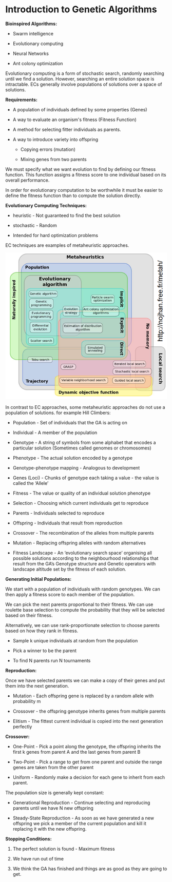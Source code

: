 # Introduction to Genetic Algorithms
**Bioinspired Algorithms:**

- Swarm intelligence

- Evolutionary computing

- Neural Networks

- Ant colony optimization 

Evolutionary computing is a form of stochastic search, randomly searching until we find a solution. However, searching an entire solution space is intractable. ECs generally involve populations of solutions over a space of solutions.

**Requirements:**

- A population of individuals defined by some properties (Genes)

- A way to evaluate an organism's fitness (Fitness Function)

- A method for selecting fitter individuals as parents.

- A way to introduce variety into offspring

	- Copying errors (mutation)

	- Mixing genes from two parents

We must specify what we want evolution to find by defining our fitness function. This function assigns a fitness score to one individual based on its overall performance.

In order for evolutionary computation to be worthwhile it must be easier to define the fitness function than to compute the solution directly.

**Evolutionary Computing Techniques:**

- heuristic - Not guaranteed to find the best solution

- stochastic - Random

- Intended for hard optimization problems

EC techniques are examples of metaheuristic approaches. 

![Untitled](7ef85907_Untitled.png)

In contrast to EC approaches, some metaheuristic approaches do not use a population of solutions. for example Hill Climbers:

- Population - Set of individuals that the GA is acting on

- Individual - A member of the population

- Genotype - A string of symbols from some alphabet that encodes a particular solution (Sometimes called genomes or chromosomes)

- Phenotype - The actual solution encoded by a genotype

- Genotype-phenotype mapping - Analogous to development

- Genes (Loci) - Chunks of genotype each taking a value - the value is called the ‘Allele’

- Fitness - The value or quality of an individual solution phenotype

- Selection - Choosing which current individuals get to reproduce

- Parents - Individuals selected to reproduce

- Offspring - Individuals that result from reproduction

- Crossover - The recombination of the alleles from multiple parents

- Mutation - Replacing offspring alleles with random alternatives

- Fitness Landscape - An ‘evolutionary search space’ organising all possible solutions according to the neighbourhood relationships that result from the GA’s Genotype structure and Genetic operators with landscape altitude set by the fitness of each solution.

**Generating Initial Populations:**

We start with a population of individuals with random genotypes. We can then apply a fitness score to each member of the population.

We can pick the next parents proportional to their fitness. We can use roulette base selection to compute the probability that they will be selected based on their fitness.

Alternatively, we can use rank-proportionate selection to choose parents based on how they rank in fitness. 

- Sample k unique individuals at random from the population

- Pick a winner to be the parent

- To find N parents run N tournaments

**Reproduction:**

Once we have selected parents we can make a copy of their genes and put them into the next generation.

- Mutation - Each offspring gene is replaced by a random allele with probability m

- Crossover - the offspring genotype inherits genes from multiple parents

- Elitism - The fittest current individual is copied into the next generation perfectly

**Crossover:**

- One-Point - Pick a point along the genotype, the offspring inherits the first k genes from parent A and the last genes from parent B

- Two-Point - Pick a range to get from one parent and outside the range genes are taken from the other parent

- Uniform - Randomly make a decision for each gene to inherit from each parent.

The population size is generally kept constant:

- Generational Reproduction - Continue selecting and reproducing parents until we have N new  offspring

- Steady-State Reproduction - As soon as we have generated a new offspring we pick a member of the current population and kill it replacing it with the new offspring.

**Stopping Conditions:**

1. The perfect solution is found - Maximum fitness

2. We have run out of time

3. We think the GA has finished and things are as good as they are going to get.

<br/>

<br/>

